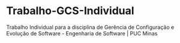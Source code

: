 # Trabalho-GCS-Individual
Trabalho Individual para a disciplina de Gerência de Configuração e Evolução de Software -  Engenharia de Software | PUC Minas
